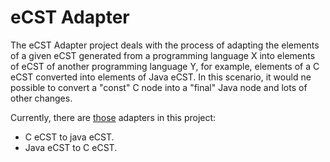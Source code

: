 # eCST Adapter

The eCST Adapter project deals with the process of adapting the elements of a given eCST generated from a programming language X into elements of eCST of another programming language Y, for example, elements of a C eCST converted into elements of Java eCST. In this scenario, it would ne possible to convert a "const" C node into a "final" Java node and lots of other changes.

Currently, there are [those](https://github.com/RafaelSantosBraz/StS-Compilation-Framework/tree/master/eCSTAdapter/src/adapters) adapters in this project:
* C eCST to java eCST.
* Java eCST to C eCST.
